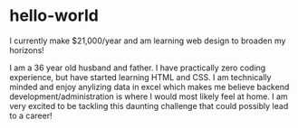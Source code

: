 # hello-world
I currently make $21,000/year and am learning web design to broaden my horizons!

I am a 36 year old husband and father.  I have practically zero coding experience, but have started learning HTML and CSS.  I am technically minded and enjoy anylizing data in excel which makes me believe backend development/administration is where I would most likely feel at home.  I am very excited to be tackling this daunting challenge that could possibly lead to a career!
